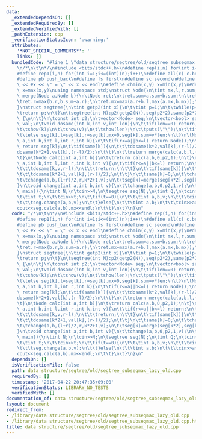 ```yaml
---
data:
  _extendedDependsOn: []
  _extendedRequiredBy: []
  _extendedVerifiedWith: []
  _pathExtension: cpp
  _verificationStatusIcon: ':warning:'
  attributes:
    '*NOT_SPECIAL_COMMENTS*': ''
    links: []
  bundledCode: "#line 1 \"data structure/segtree/old/segtree_subseqmax_lazy_old.cpp\"\
    \n/*\n\t\n*/\n#include <bits/stdc++.h>\n#define rep(i,n) for(int i=0;i<(int)(n);i++)\n\
    #define rep1(i,n) for(int i=1;i<=(int)(n);i++)\n#define all(c) c.begin(),c.end()\n\
    #define pb push_back\n#define fs first\n#define sc second\n#define show(x) cout\
    \ << #x << \" = \" << x << endl\n#define chmin(x,y) x=min(x,y)\n#define chmax(x,y)\
    \ x=max(x,y)\nusing namespace std;\nstruct Node{\n\tint mx,l,r,sum;\n};\nNode\
    \ merge(Node a,Node b){\n\tNode ret;\n\tret.sum=a.sum+b.sum;\n\tret.l=max(a.l,a.sum+b.l);\n\
    \tret.r=max(b.r,b.sum+a.r);\n\tret.mx=max(a.r+b.l,max(a.mx,b.mx));\n\treturn ret;\n\
    }\nstruct segtree{\n\tint getp2(int x){\n\t\tint p=1;\n\t\twhile(p<x) p*=2;\n\t\
    \treturn p;\n\t}\n\tsegtree(int N):p2(getp2(N)),seg(p2*2),same(p2*2),val(p2*2)\
    \ {\n\n\t}\n\tconst int p2;\n\tvector<Node> seg;\n\tvector<bool> same;\n\tvector<int>\
    \ val;\n\tvoid dosame(int k,int v,int len){\n\t\tif(len==0) return;\n\t\tsame[k]=1,val[k]=v;\n\
    \t\tshow(k);\n\t\tshow(v);\n\t\tshow(len);\n\t\tputs(\"\");\n\t\tif(v>=0) seg[k].l=seg[k].r=seg[k].mx=seg[k].sum=v*len;\n\
    \t\telse seg[k].l=seg[k].r=seg[k].mx=0,seg[k].sum=v*len;\n\t}\n\tNode calc(int\
    \ a,int b,int l,int r,int k){\n\t\tif(r<=a||b<=l) return Node();\n\t\tif(a<=l&&r<=b)\
    \ return seg[k];\n\t\tif(same[k]){\n\t\t\tdosame(k*2,val[k],(r-l)/2);\n\t\t\t\
    dosame(k*2+1,val[k],(r-l)/2);\n\t\t}\n\t\treturn merge(calc(a,b,l,(l+r)/2,k*2),calc(a,b,(l+r)/2,r,k*2+1));\n\
    \t}\n\tNode calc(int a,int b){\n\t\treturn calc(a,b,0,p2,1);\n\t}\n\tvoid change(int\
    \ a,int b,int l,int r,int k,int v){\n\t\tif(r<=a||b<=l) return;\n\t\tif(a<=l&&r<=b){\n\
    \t\t\tdosame(k,v,r-l);\n\t\t\treturn;\n\t\t}\n\t\tif(same[k]){\n\t\t\tdosame(k*2,val[k],(r-l)/2);\n\
    \t\t\tdosame(k*2+1,val[k],(r-l)/2);\n\t\t}\n\t\tsame[k]=0;\n\t\tchange(a,b,l,(l+r)/2,k*2,v);\n\
    \t\tchange(a,b,(l+r)/2,r,k*2+1,v);\n\t\tseg[k]=merge(seg[k*2],seg[k*2+1]);\n\t\
    }\n\tvoid change(int a,int b,int v){\n\t\tchange(a,b,0,p2,1,v);\n\t}\n};\nint\
    \ main(){\n\tint N;\n\tcin>>N;\n\tsegtree seg(N);\n\tint Q;\n\tcin>>Q;\n\trep(i,Q){\n\
    \t\tint t;\n\t\tcin>>t;\n\t\tif(t==0){\n\t\t\tint a,b,v;\n\t\t\tcin>>a>>b>>v;\n\
    \t\t\tseg.change(a,b,v);\n\t\t}else{\n\t\t\tint a,b;\n\t\t\tcin>>a>>b;\n\t\t\t\
    cout<<seg.calc(a,b).mx<<endl;\n\t\t}\n\t}\n}\n"
  code: "/*\n\t\n*/\n#include <bits/stdc++.h>\n#define rep(i,n) for(int i=0;i<(int)(n);i++)\n\
    #define rep1(i,n) for(int i=1;i<=(int)(n);i++)\n#define all(c) c.begin(),c.end()\n\
    #define pb push_back\n#define fs first\n#define sc second\n#define show(x) cout\
    \ << #x << \" = \" << x << endl\n#define chmin(x,y) x=min(x,y)\n#define chmax(x,y)\
    \ x=max(x,y)\nusing namespace std;\nstruct Node{\n\tint mx,l,r,sum;\n};\nNode\
    \ merge(Node a,Node b){\n\tNode ret;\n\tret.sum=a.sum+b.sum;\n\tret.l=max(a.l,a.sum+b.l);\n\
    \tret.r=max(b.r,b.sum+a.r);\n\tret.mx=max(a.r+b.l,max(a.mx,b.mx));\n\treturn ret;\n\
    }\nstruct segtree{\n\tint getp2(int x){\n\t\tint p=1;\n\t\twhile(p<x) p*=2;\n\t\
    \treturn p;\n\t}\n\tsegtree(int N):p2(getp2(N)),seg(p2*2),same(p2*2),val(p2*2)\
    \ {\n\n\t}\n\tconst int p2;\n\tvector<Node> seg;\n\tvector<bool> same;\n\tvector<int>\
    \ val;\n\tvoid dosame(int k,int v,int len){\n\t\tif(len==0) return;\n\t\tsame[k]=1,val[k]=v;\n\
    \t\tshow(k);\n\t\tshow(v);\n\t\tshow(len);\n\t\tputs(\"\");\n\t\tif(v>=0) seg[k].l=seg[k].r=seg[k].mx=seg[k].sum=v*len;\n\
    \t\telse seg[k].l=seg[k].r=seg[k].mx=0,seg[k].sum=v*len;\n\t}\n\tNode calc(int\
    \ a,int b,int l,int r,int k){\n\t\tif(r<=a||b<=l) return Node();\n\t\tif(a<=l&&r<=b)\
    \ return seg[k];\n\t\tif(same[k]){\n\t\t\tdosame(k*2,val[k],(r-l)/2);\n\t\t\t\
    dosame(k*2+1,val[k],(r-l)/2);\n\t\t}\n\t\treturn merge(calc(a,b,l,(l+r)/2,k*2),calc(a,b,(l+r)/2,r,k*2+1));\n\
    \t}\n\tNode calc(int a,int b){\n\t\treturn calc(a,b,0,p2,1);\n\t}\n\tvoid change(int\
    \ a,int b,int l,int r,int k,int v){\n\t\tif(r<=a||b<=l) return;\n\t\tif(a<=l&&r<=b){\n\
    \t\t\tdosame(k,v,r-l);\n\t\t\treturn;\n\t\t}\n\t\tif(same[k]){\n\t\t\tdosame(k*2,val[k],(r-l)/2);\n\
    \t\t\tdosame(k*2+1,val[k],(r-l)/2);\n\t\t}\n\t\tsame[k]=0;\n\t\tchange(a,b,l,(l+r)/2,k*2,v);\n\
    \t\tchange(a,b,(l+r)/2,r,k*2+1,v);\n\t\tseg[k]=merge(seg[k*2],seg[k*2+1]);\n\t\
    }\n\tvoid change(int a,int b,int v){\n\t\tchange(a,b,0,p2,1,v);\n\t}\n};\nint\
    \ main(){\n\tint N;\n\tcin>>N;\n\tsegtree seg(N);\n\tint Q;\n\tcin>>Q;\n\trep(i,Q){\n\
    \t\tint t;\n\t\tcin>>t;\n\t\tif(t==0){\n\t\t\tint a,b,v;\n\t\t\tcin>>a>>b>>v;\n\
    \t\t\tseg.change(a,b,v);\n\t\t}else{\n\t\t\tint a,b;\n\t\t\tcin>>a>>b;\n\t\t\t\
    cout<<seg.calc(a,b).mx<<endl;\n\t\t}\n\t}\n}\n"
  dependsOn: []
  isVerificationFile: false
  path: data structure/segtree/old/segtree_subseqmax_lazy_old.cpp
  requiredBy: []
  timestamp: '2017-04-22 20:47:35+09:00'
  verificationStatus: LIBRARY_NO_TESTS
  verifiedWith: []
documentation_of: data structure/segtree/old/segtree_subseqmax_lazy_old.cpp
layout: document
redirect_from:
- /library/data structure/segtree/old/segtree_subseqmax_lazy_old.cpp
- /library/data structure/segtree/old/segtree_subseqmax_lazy_old.cpp.html
title: data structure/segtree/old/segtree_subseqmax_lazy_old.cpp
---
```

